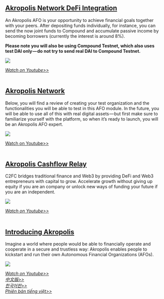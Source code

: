﻿## [Akropolis Network DeFi Integration](https://www.youtube.com/watch?v=Av0Rzacl6T0)

An Akropolis AFO is your opportunity to achieve financial goals together with your peers. After depositing funds individually, for instance, you can send the now joint funds to Compound and accumulate passive income by becoming borrowers (currently the interest is around 8%).

**Please note you will also be using Compound Testnet, which also uses test DAI only — do not try to send real DAI to Compound Testnet.**

[![](http://i3.ytimg.com/vi/Av0Rzacl6T0/maxresdefault.jpg)](https://www.youtube.com/watch?v=Av0Rzacl6T0)

[*Watch on Youtube>>*](https://www.youtube.com/watch?v=Av0Rzacl6T0)
<br/>
<br/>

## [Akropolis Network](https://www.youtube.com/watch?v=DmlEIwCIN9Y)

Below, you will find a review of creating your test organization and the functionalities you will be able to test in this AFO module. In the future, you will be able to use all of this with real digital assets — but first make sure to familiarize yourself with the platform, so when it’s ready to launch, you will be an Akropolis AFO expert.

[![](http://i3.ytimg.com/vi/DmlEIwCIN9Y/maxresdefault.jpg)](https://www.youtube.com/watch?v=DmlEIwCIN9Y)

[Watch on Youtube>>](https://www.youtube.com/watch?v=DmlEIwCIN9Y)
<br/>
<br/>

## [Akropolis Cashflow Relay](https://www.youtube.com/watch?v=-FPbc-ttMd4c)

C2FC bridges traditional finance and Web3 by providing DeFi and Web3 entrepreneurs with capital to grow. Accelerate growth without giving up equity if you are an company or unlock new ways of funding your future if you are an independent.

[![](http://i3.ytimg.com/vi/-FPbc-ttMd4/maxresdefault.jpg)](https://www.youtube.com/watch?v=-FPbc-ttMd4c)

[*Watch on Youtube>>*](https://www.youtube.com/watch?v=-FPbc-ttMd4c)
<br/>
<br/>

## [Introducing Akropolis](https://www.youtube.com/watch?v=WVWxCgzPihc)

Imagine a world where people would be able to financially operate and cooperate in a secure and trustless way: Akropolis enables people to kickstart and run their own Autonomous Financial Organizations (AFOs).

[![](http://i3.ytimg.com/vi/WVWxCgzPihc/maxresdefault.jpg)](https://www.youtube.com/watch?v=WVWxCgzPihc)

[*Watch on Youtube>>*](https://www.youtube.com/watch?v=WVWxCgzPihc)<br/>
[*中文版>>*](https://www.youtube.com/watch?v=VMFUNDEYRQg)<br/>
[*한국어판>>*](https://www.youtube.com/watch?v=y7Go1mVqjs0)<br/>
[*Phiên bản tiếng việt>>*](https://www.youtube.com/watch?v=C45MWDqUIcA)<br/>